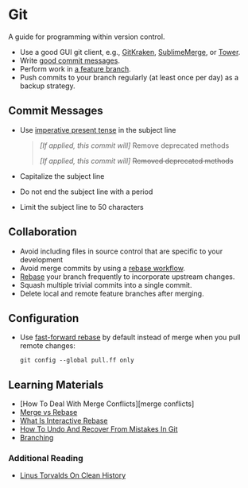 # Git

A guide for programming within version control.

- Use a good GUI git client, e.g., [GitKraken], [SublimeMerge], or [Tower].
- Write [good commit messages].
- Perform work in [a feature branch][branching].
- Push commits to your branch regularly (at least once per day) as a backup strategy.

## Commit Messages

- Use [imperative present tense][imperative mood] in the subject line

  > _\[If applied, this commit will\]_ Remove deprecated methods
  >
  > _\[If applied, this commit will\]_ ~~Removed deprecated methods~~

- Capitalize the subject line
- Do not end the subject line with a period
- Limit the subject line to 50 characters

## Collaboration

- Avoid including files in source control that are specific to your development
- Avoid merge commits by using a [rebase workflow][merge vs rebase].
- [Rebase][merge vs rebase] your branch frequently to incorporate upstream changes.
- Squash multiple trivial commits into a single commit.
- Delete local and remote feature branches after merging.

## Configuration

- Use [fast-forward rebase] by default instead of merge when you pull remote changes:

  ```
  git config --global pull.ff only
  ```

## Learning Materials

- [How To Deal With Merge Conflicts][merge conflicts]
- [Merge vs Rebase]
- [What Is Interactive Rebase][interactive rebase]
- [How To Undo And Recover From Mistakes In Git][recover from git mistakes]
- [Branching]

### Additional Reading

- [Linus Torvalds On Clean History][linus]

[branching]: https://www.git-tower.com/learn/git/ebook/en/desktop-gui/branching-merging/branching-can-change-your-life/
[fast-forward rebase]: https://blog.sffc.xyz/post/185195398930/why-you-should-use-git-pull-ff-only-git-is-a
[find the pull request]: http://stackoverflow.com/a/17819027
[gitkraken]: https://www.gitkraken.com/
[good commit messages]: https://chris.beams.io/posts/git-commit/
[imperative mood]: https://chris.beams.io/posts/git-commit/#imperative
[interactive rebase]: https://www.youtube.com/watch?v=JkpYvXdbnfQ
[linus]: https://www.mail-archive.com/dri-devel@lists.sourceforge.net/msg39091.html
[merge konflicts]: https://www.youtube.com/watch?v=MK4u5-Lwy5Q
[merge vs rebase]: https://www.youtube.com/watch?v=xot40u-_1FI
[recover from git mistakes]: https://www.git-tower.com/learn/git/first-aid-kit/
[sublimemerge]: https://www.sublimemerge.com/
[tower]: https://www.git-tower.com/mac
